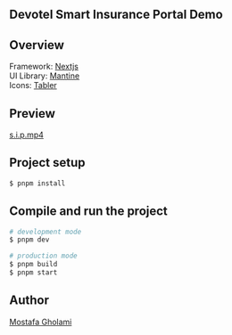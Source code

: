 ## Devotel Smart Insurance Portal Demo

## Overview

Framework: [Nextjs](https://nextjs.org) </br>
UI Library: [Mantine](https://mantine.dev) </br>
Icons: [Tabler](https://tabler-icons.io) </br>

## Preview

[s.i.p.mp4](https://github.com/mst-ghi/smart-insurance-portal/raw/main/s.i.p.mp4)

## Project setup

```bash
$ pnpm install
```

## Compile and run the project

```bash
# development mode
$ pnpm dev

# production mode
$ pnpm build
$ pnpm start
```

## Author

[Mostafa Gholami](https://mst-ghi.github.io/)

